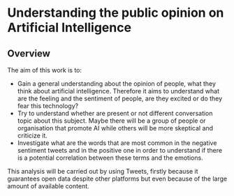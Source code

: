 # Understanding the public opinion on Artificial Intelligence

## Overview

The aim of this work is to:

* Gain a general understanding about the opinion of people, what they think about artificial intelligence. Therefore it aims to understand what are the feeling and the sentiment of people, are they excited or do they fear this technology? 
* Try to understand  whether are present or not different conversation topic about this subject. Maybe there will be a group of people or organisation that promote AI while others will be more skeptical and criticize it. 
* Investigate what are the words that are most common in the negative sentiment tweets and in the positive one in order to understand if there is a potential correlation between these terms and the emotions.

This analysis will be carried out by using Tweets, firstly because it guarantees open data despite other platforms but even because of the large amount of available content.
